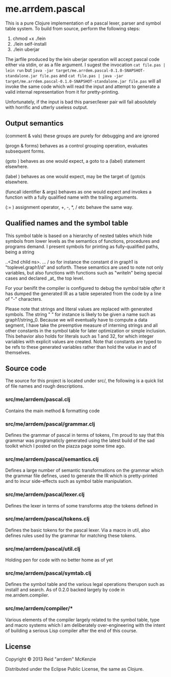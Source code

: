 # me.arrdem.pascal

This is a pure Clojure implementation of a pascal lexer, parser and symbol
table system. To build from source, perform the following steps:

1. chmod +x ./lein
2. ./lein self-install
3. ./lein uberjar

The jarfile produced by the lein uberjar operation will accept pascal code
either via stdin, or as a file argument. I sugest the invocation
`cat file.pas | lein run`
but
`java -jar target/me.arrdem.pascal-0.1.0-SNAPSHOT-standalone.jar file.pas`
and
`cat file.pas | java -jar target/me.arrdem.pascal-0.1.0-SNAPSHOT-standalone.jar file.pas`
will all invoke the same code which will read the input and attempt to generate
a valid internal representation from it for pretty-printing.

Unfortunately, if the input is bad this parser/lexer pair will fail absolutely
with horrific and utterly useless output.

## Output semantics
(comment & vals)
    these groups are purely for debugging and are ignored

(progn & forms)
    behaves as a control grouping operation, evaluates subsequent forms.

(goto <integer>)
    behaves as one would expect, a goto to a (label) statement elsewhere.

(label <integer>)
    behaves as one would expect, may be the target of (goto)s elsewhere.

(funcall identifier & args)
    behaves as one would expect and invokes a function with a fully qualified
    name with the trailing arguments.

(:= <identifier> <expr>)
    assignment operator, +, -, *, / etc behave the same way.

## Qualified names and the symbol table
This symbol table is based on a hierarchy of nested tables which hide symbols
from lower levels as the semantics of functions, procedures and programs demand.
I present symbols for printing as fully-qualified paths, being a string
<base ns>.<child ns>.<2nd child ns>. ... /<symbol>
so for instance the constant d in graph1 is "toplevel.graph1/d" and soforth.
These semantics are used to note not only variables, but also functions with
functions such as "writeln" being special cases and declared _at_ the top
level.

For your benifit the compiler is configured to debug the symbol table
_after_ it has dumped the generated IR as a table seperated from the code by a
line of "-" characters.

Please note that strings and literal values are replaced with generated symbols.
The string " " for instance is likely to be given a name such as
graph1/string_0. Because we will eventually have to compute a data
segment, I have take the preemptive measure of interning strings and all other
constants in the symbol table for later optimization or simple inclusion. This
behavior also holds for literals such as 1 and 32, for which integer variables
with explicit values are created. Note that constants are typed to be refs to
these generated variables rather than hold the value in and of themselves.

## Source code
The source for this project is located under src/, the following is a quick list
of file names and rough descriptions.

### src/me/arrdem/pascal.clj
Contains the main method & formatting code

### src/me/arrdem/pascal/grammar.clj
Defines the grammar of pascal in terms of tokens, I'm proud to say that this
grammar was programaticly generated using the latest build of the sad toolkit
 which I posted on the piazza page some time ago.

### src/me/arrdem/pascal/semantics.clj
Defines a large number of semantic transformations on the grammar which the
grammar file defines, used to generate the IR which is pretty-printed and
to incur side-effects such as symbol table manipulation.

### src/me/arrdem/pascal/lexer.clj
Defines the lexer in terms of some transforms atop the tokens defined in

### src/me/arrdem/pascal/tokens.clj
Defines the basic tokens for the pascal lexer. Via a macro in util, also
defines rules used by the grammar for matching these tokens.

### src/me/arrdem/pascal/util.clj
Holding pen for code with no better home as of yet

### src/me/arrdem/pascal/symtab.clj
Defines the symbol table and the various legal operations therupon such as
install! and search. As of 0.2.0 backed largely by code in
me.arrdem.compiler.

### src/me/arrdem/compiler/*
Various elements of the compiler largely related to the symbol table, type
and macro systems which I am deliberately over-engineering with the intent
of building a serious Lisp compiler after the end of this course.

## License

Copyright © 2013 Reid "arrdem" McKenzie

Distributed under the Eclipse Public License, the same as Clojure.
